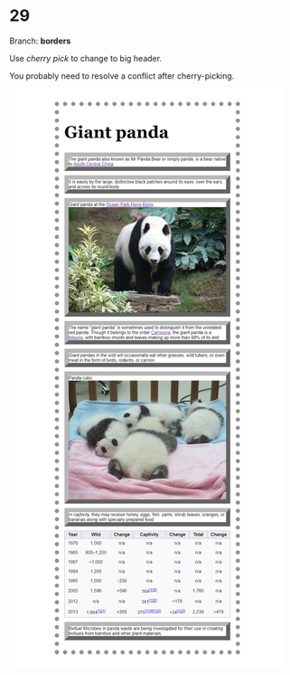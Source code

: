 # 29

Branch: **borders**

Use *cherry pick* to change to big header.

You probably need to resolve a conflict after cherry-picking.

![](29-Cherry.png)
